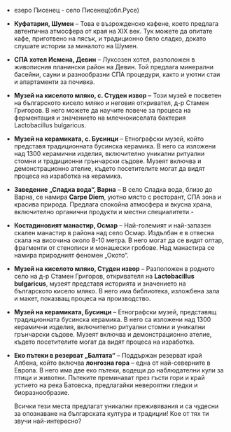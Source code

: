 - езеро Писенец - село Писенец(обл.Русе)
- **Куфатария, Шумен** – Това е възрожденско кафене, което предлага автентична атмосфера от края на XIX век. Тук можете да опитате кафе, приготвено на пясък, и традиционно бяло сладко, докато слушате истории за миналото на Шумен.
- **СПА хотел Исмена, Девин** – Луксозен хотел, разположен в живописния планински район на Девин. Той предлага минерални басейни, сауни и разнообразни СПА процедури, както и уютни стаи и апартаменти за почивка.
- **Музей на киселото мляко, с. Студен извор** – Този музей е посветен на българското кисело мляко и неговия откривател, д-р Стамен Григоров. В него можете да научите повече за процеса на ферментация и значението на млечнокиселата бактерия Lactobacillus bulgaricus.
- **Музей на керамиката, с. Бусинци** – Етнографски музей, който представя традиционната бусинска керамика. В него са изложени над 1300 керамични изделия, включително уникални ритуални стомни и традиционни грънчарски съдове. Музеят включва и демонстрационно ателие, където посетителите могат да видят процеса на изработка на керамика.
- **Заведение „Сладка вода“, Варна** – В село Сладка вода, близо до Варна, се намира **Carpe Diem**, уютно място с ресторант, СПА зона и красива природа. Предлага спокойна атмосфера и вкусна храна, включително органични продукти и местни специалитети.-
- **Костадиновият манастир, Осмар** – Най-големият и най-запазен скален манастир в района над село Осмар. Издълбан е в отвесна скала на височина около 8-10 метра. В него могат да се видят олтар, фрагменти от стенописи и монашески гробове. Над манастира се намира природният феномен „Окото“.
- **Музей на киселото мляко, Студен извор** – Разположен в родното село на д-р Стамен Григоров, откривателя на **Lactobacillus bulgaricus**, музеят представя историята и значението на българското кисело мляко. В него има библиотека, изложбена зала и макет, показващ процеса на производство.
- **Музей на керамиката, Бусинци** – Етнографски музей, представящ традиционната бусинска керамика. В него са изложени над 1300 керамични изделия, включително ритуални стомни и уникални грънчарски съдове. Музеят включва и демонстрационно ателие, където посетителите могат да видят процеса на изработка.
- **Еко пътеки в резерват „Балтата“** – Поддържан резерват край Албена, който включва **лонгозна гора** – една от най-северните в Европа. В него има две еко пътеки, водещи до наблюдателни кули за птици и животни. Пътеките преминават през гъсти гори и край устието на река Батовска, предлагайки невероятни гледки и биоразнообразие.

    Всички тези места предлагат уникални преживявания и са чудесни за опознаване на българската култура и традиции! Кое от тях ти звучи най-интересно?